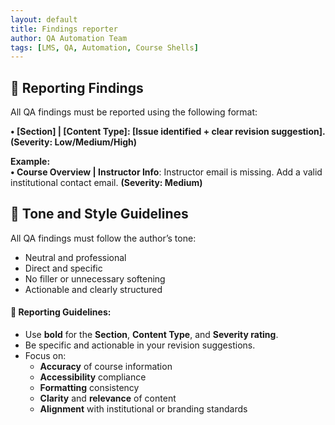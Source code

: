 ```yaml
---
layout: default
title: Findings reporter
author: QA Automation Team  
tags: [LMS, QA, Automation, Course Shells]  
---
```


## 📝 Reporting Findings

All QA findings must be reported using the following format:

**• [Section] | [Content Type]: [Issue identified + clear revision suggestion]. (Severity: Low/Medium/High)**

**Example:**  
**• Course Overview | Instructor Info**: Instructor email is missing. Add a valid institutional contact email. **(Severity: Medium)**

## 🔧 Tone and Style Guidelines

All QA findings must follow the author’s tone:
- Neutral and professional
- Direct and specific
- No filler or unnecessary softening
- Actionable and clearly structured

#### 📌 Reporting Guidelines:
- Use **bold** for the **Section**, **Content Type**, and **Severity rating**.
- Be specific and actionable in your revision suggestions.
- Focus on:
  - **Accuracy** of course information
  - **Accessibility** compliance
  - **Formatting** consistency
  - **Clarity** and **relevance** of content
  - **Alignment** with institutional or branding standards


